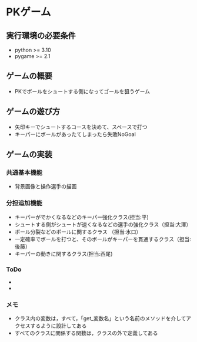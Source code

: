 # PKゲーム

## 実行環境の必要条件
* python >= 3.10
* pygame >= 2.1

## ゲームの概要
* PKでボールをシュートする側になってゴールを狙うゲーム


## ゲームの遊び方
* 矢印キーでシュートするコースを決めて、スペースで打つ
* キーパーにボールがあったてしまったら失敗NoGoal

## ゲームの実装

### 共通基本機能
* 背景画像と操作選手の描画

### 分担追加機能
* キーパーがでかくなるなどのキーパー強化クラス(担当:平)
* シュートする側がシュートが速くなるなどの選手の強化クラス（担当:大澤）
* ボール分裂などのボールに関するクラス （担当:水口）
* 一定確率でボールを打つと、そのボールがキーパーを貫通するクラス（担当:後藤）
* キーパーの動きに関するクラス(担当:西尾)
### ToDo
- 
- 

### メモ
* クラス内の変数は，すべて，「get_変数名」という名前のメソッドを介してアクセスするように設計してある
* すべてのクラスに関係する関数は，クラスの外で定義してある

